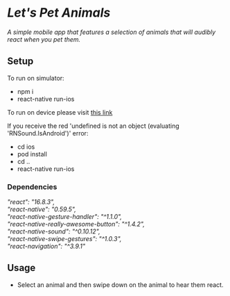 # _Let's Pet Animals_

_A simple mobile app that features a selection of animals that will audibly react when you pet them._

## Setup

To run on simulator:
- npm i  
- react-native run-ios  

To run on device please visit [this link](https://facebook.github.io/react-native/docs/running-on-device)

If you receive the red 'undefined is not an object (evaluating 'RNSound.IsAndroid')' error:  
- cd ios  
- pod install  
- cd ..
- react-native run-ios

### Dependencies

_"react": "16.8.3",_  
_"react-native": "0.59.5",_  
_"react-native-gesture-handler": "^1.1.0",_  
_"react-native-really-awesome-button": "^1.4.2",_  
_"react-native-sound": "^0.10.12",_  
_"react-native-swipe-gestures": "^1.0.3",_  
_"react-navigation": "^3.9.1"_  

## Usage

- Select an animal and then swipe down on the animal to hear them react. 
